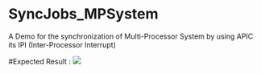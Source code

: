 # SyncJobs_MPSystem

A Demo for the synchronization of Multi-Processor System by using APIC its IPI (Inter-Processor Interrupt)



#Expected Result : 
<img src="https://cloud.githubusercontent.com/assets/22551808/21917742/0b884e0e-d985-11e6-91ac-ccc1b8f487af.png"> </img>

